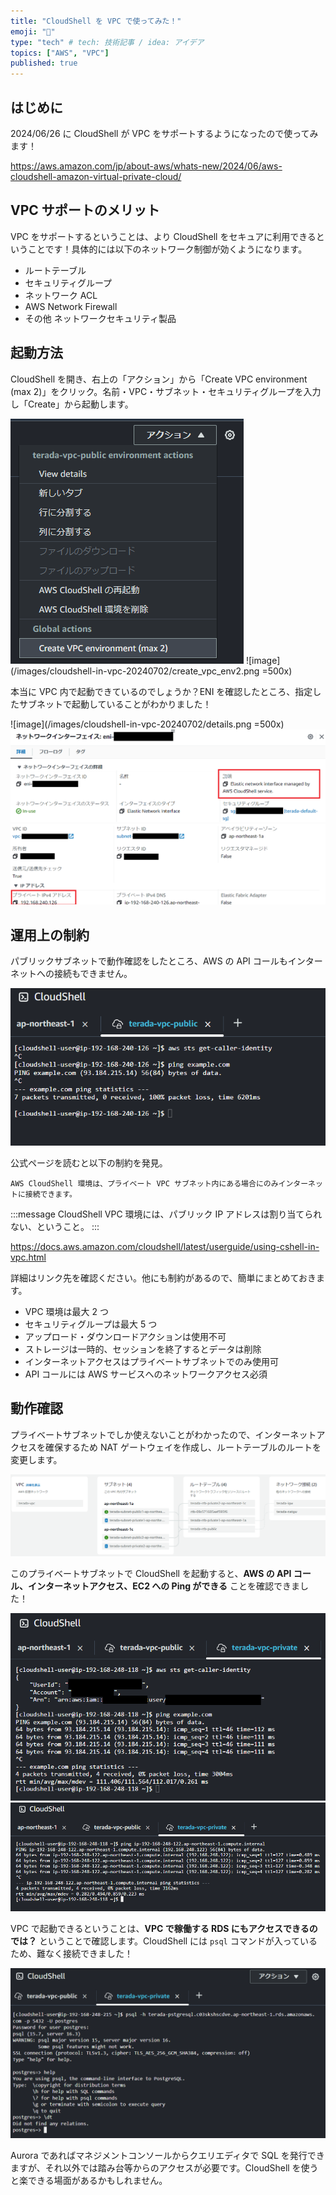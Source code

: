 ```yaml
---
title: "CloudShell を VPC で使ってみた！"
emoji: "🐚"
type: "tech" # tech: 技術記事 / idea: アイデア
topics: ["AWS", "VPC"]
published: true
---
```


## はじめに

2024/06/26 に CloudShell が VPC をサポートするようになったので使ってみます！

https://aws.amazon.com/jp/about-aws/whats-new/2024/06/aws-cloudshell-amazon-virtual-private-cloud/

## VPC サポートのメリット

VPC をサポートするということは、より CloudShell をセキュアに利用できるということです！具体的には以下のネットワーク制御が効くようになります。

- ルートテーブル
- セキュリティグループ
- ネットワーク ACL
- AWS Network Firewall
- その他 ネットワークセキュリティ製品

## 起動方法

CloudShell を開き、右上の「アクション」から「Create VPC environment (max 2)」をクリック。名前・VPC・サブネット・セキュリティグループを入力し「Create」から起動します。

![image](/images/cloudshell-in-vpc-20240702/create_vpc_env.png)
![image](/images/cloudshell-in-vpc-20240702/create_vpc_env2.png =500x)

本当に VPC 内で起動できているのでしょうか？ENI を確認したところ、指定したサブネットで起動していることがわかりました！

![image](/images/cloudshell-in-vpc-20240702/details.png =500x)
![image](/images/cloudshell-in-vpc-20240702/eni1.png)
![image](/images/cloudshell-in-vpc-20240702/eni2.png)

## 運用上の制約

パブリックサブネットで動作確認をしたところ、AWS の API コールもインターネットへの接続もできません。

![image](/images/cloudshell-in-vpc-20240702/public_subnet.png)

公式ページを読むと以下の制約を発見。

```text
AWS CloudShell 環境は、プライベート VPC サブネット内にある場合にのみインターネットに接続できます。
```

:::message
CloudShell VPC 環境には、パブリック IP アドレスは割り当てられない、ということ。
:::

https://docs.aws.amazon.com/cloudshell/latest/userguide/using-cshell-in-vpc.html

詳細はリンク先を確認ください。他にも制約があるので、簡単にまとめておきます。

- VPC 環境は最大 2 つ
- セキュリティグループは最大 5 つ
- アップロード・ダウンロードアクションは使用不可
- ストレージは一時的、セッションを終了するとデータは削除
- インターネットアクセスはプライベートサブネットでのみ使用可
- API コールには AWS サービスへのネットワークアクセス必須

## 動作確認

プライベートサブネットでしか使えないことがわかったので、インターネットアクセスを確保するため NAT ゲートウェイを作成し、ルートテーブルのルートを変更します。

![image](/images/cloudshell-in-vpc-20240702/vpc.png)

このプライベートサブネットで CloudShell を起動すると、**AWS の API コール、インターネットアクセス、EC2 への Ping ができる** ことを確認できました！

![image](/images/cloudshell-in-vpc-20240702/private_subnet.png)
![image](/images/cloudshell-in-vpc-20240702/ping_instance.png)

VPC で起動できるということは、**VPC で稼働する RDS にもアクセスできるのでは？** ということで確認します。CloudShell には `psql` コマンドが入っているため、難なく接続できました！

![image](/images/cloudshell-in-vpc-20240702/connect_rds.png)

Aurora であればマネジメントコンソールからクエリエディタで SQL を発行できますが、それ以外では踏み台等からのアクセスが必要です。CloudShell を使うと楽できる場面があるかもしれません。
